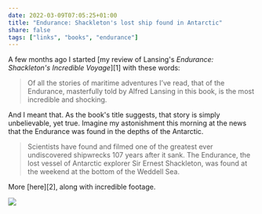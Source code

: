 ```yaml
---
date: 2022-03-09T07:05:25+01:00
title: "Endurance: Shackleton's lost ship found in Antarctic"
share: false
tags: ["links", "books", "endurance"]
---
```

A few months ago I started [my review of Lansing's *Endurance: Shackleton's
Incredible Voyage*][1] with these words:

> Of all the stories of maritime adventures I’ve read, that of the Endurance,
> masterfully told by Alfred Lansing in this book, is the most incredible and
> shocking.

And I meant that. As the book's title suggests, that story is simply
unbelievable, yet true. Imagine my astonishment this morning at the news that
the Endurance was found in the depths of the Antarctic.

> Scientists have found and filmed one of the greatest ever undiscovered
> shipwrecks 107 years after it sank. The Endurance, the lost vessel of
> Antarctic explorer Sir Ernest Shackleton, was found at the weekend at the
> bottom of the Weddell Sea. 

More [here][2], along with incredible footage.

![](/images/endurance.png)


